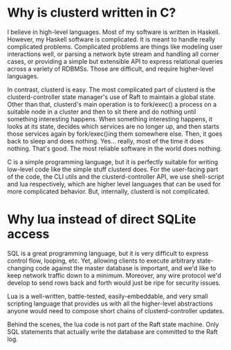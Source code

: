 # Why is clusterd written in C?

I believe in high-level languages. Most of my software is written in
Haskell. However, my Haskell software is complicated. It is meant to
handle really complicated problems. Complicated problems are things
like modeling user interactions well, or parsing a network byte stream
and handling all corner cases, or providing a simple but extensible
API to express relational queries across a variety of RDBMSs. Those
are difficult, and require higher-level languages.

In contrast, clusterd is easy. The most complicated part of clusterd
is the clusterd-controller state manager's use of Raft to maintain a
global state. Other than that, clusterd's main operation is to
fork/exec() a process on a suitable node in a cluster and then to sit
there and do nothing until something interesting happens. When
something interesting happens, it looks at its state, decides which
services are no longer up, and then starts those services again by
fork/exec()ing them somewhere else. Then, it goes back to sleep and
does nothing. Yes... really, most of the time it does nothing. That's
good. The most reliable software in the world does nothing.

C is a simple programming language, but it is perfectly suitable for
writing low-level code like the simple stuff clusterd does. For the
user-facing part of the code, the CLI utils and the
clusterd-controller API, we use shell-script and lua respectively,
which are higher level languages that can be used for more complicated
behavior. But, internally, clusterd is not complicated.

# Why lua instead of direct SQLite access

SQL is a great programming language, but it is very difficult to
express control flow, looping, etc. Yet, allowing clients to execute
arbitrary state-changing code against the master database is
important, and we'd like to keep network traffic down to a
minimum. Moreover, any wire protocol we'd develop to send rows back
and forth would just be ripe for security issues.

Lua is a well-written, battle-tested, easily-embeddable, and very
small scripting language that provides us with all the higher-level
abstractions anyone would need to compose short chains of
clusterd-controller updates.

Behind the scenes, the lua code is not part of the Raft state
machine. Only SQL statements that actually write the database are
committed to the Raft log.
